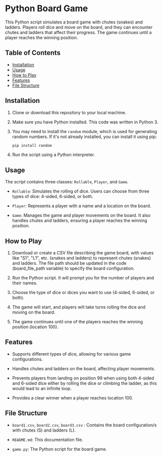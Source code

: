 # Python Board Game

This Python script simulates a board game with chutes (snakes) and ladders. Players roll dice and move on the board, and they can encounter chutes and ladders that affect their progress. The game continues until a player reaches the winning position.

## Table of Contents

- [Installation](#installation)
- [Usage](#usage)
- [How to Play](#how-to-play)
- [Features](#features)
- [File Structure](#file-structure)

## Installation

1. Clone or download this repository to your local machine.

2. Make sure you have Python installed. This code was written in Python 3.

3. You may need to install the `random` module, which is used for generating random numbers. If it's not already installed, you can install it using pip:

   ```bash
   pip install random
   ```

4. Run the script using a Python interpreter.

## Usage

The script contains three classes: `Rollable`, `Player`, and `Game`.

- `Rollable`: Simulates the rolling of dice. Users can choose from three types of dice: 4-sided, 6-sided, or both.

- `Player`: Represents a player with a name and a location on the board.

- `Game`: Manages the game and player movements on the board. It also handles chutes and ladders, ensuring a player reaches the winning position.

## How to Play

1. Download or create a CSV file describing the game board, with values like "S1", "L1", etc. (snakes and ladders) to represent chutes (snakes) and ladders. The file path should be updated in the code (board_file_path variable) to specify the board configuration.

2. Run the Python script. It will prompt you for the number of players and their names.

3. Choose the type of dice or dices you want to use (4-sided, 6-sided, or both).

4. The game will start, and players will take turns rolling the dice and moving on the board.

5. The game continues until one of the players reaches the winning position (location 100).

## Features

- Supports different types of dice, allowing for various game configurations.

- Handles chutes and ladders on the board, affecting player movements.

- Prevents players from landing on position 99 when using both 4-sided and 6-sided dice either by rolling the dice or climbing the ladder, as this would lead to an infinite loop.

- Provides a clear winner when a player reaches location 100.

## File Structure

- `board1.csv`, `board2.csv`, `board3.csv` : Contains the board configuration/s with chutes (S) and ladders (L).

- `README.md`: This documentation file.

- `game.py`: The Python script for the board game.
